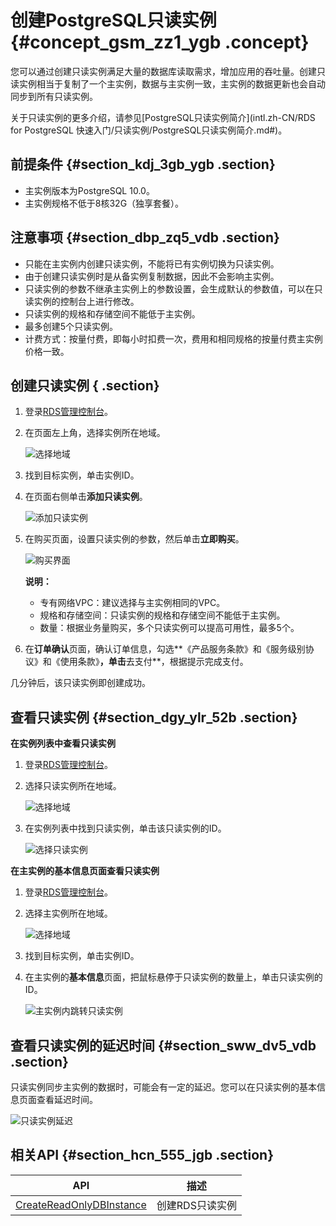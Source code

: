 # 创建PostgreSQL只读实例 {#concept_gsm_zz1_ygb .concept}

您可以通过创建只读实例满足大量的数据库读取需求，增加应用的吞吐量。创建只读实例相当于复制了一个主实例，数据与主实例一致，主实例的数据更新也会自动同步到所有只读实例。

关于只读实例的更多介绍，请参见[PostgreSQL只读实例简介](intl.zh-CN/RDS for PostgreSQL 快速入门/只读实例/PostgreSQL只读实例简介.md#)。

## 前提条件 {#section_kdj_3gb_ygb .section}

-   主实例版本为PostgreSQL 10.0。
-   主实例规格不低于8核32G（独享套餐）。

## 注意事项 {#section_dbp_zq5_vdb .section}

-   只能在主实例内创建只读实例，不能将已有实例切换为只读实例。
-   由于创建只读实例时是从备实例复制数据，因此不会影响主实例。
-   只读实例的参数不继承主实例上的参数设置，会生成默认的参数值，可以在只读实例的控制台上进行修改。
-   只读实例的规格和存储空间不能低于主实例。
-   最多创建5个只读实例。
-   计费方式：按量付费，即每小时扣费一次，费用和相同规格的按量付费主实例价格一致。

## 创建只读实例 { .section}

1.  登录[RDS管理控制台](https://rds.console.aliyun.com/)。
2.  在页面左上角，选择实例所在地域。

    ![选择地域](http://static-aliyun-doc.oss-cn-hangzhou.aliyuncs.com/assets/img/7814/155192193536543_zh-CN.png)

3.  找到目标实例，单击实例ID。
4.  在页面右侧单击**添加只读实例**。

    ![添加只读实例](http://static-aliyun-doc.oss-cn-hangzhou.aliyuncs.com/assets/img/133902/155192193539780_zh-CN.png)

5.  在购买页面，设置只读实例的参数，然后单击**立即购买**。

    ![购买界面](http://static-aliyun-doc.oss-cn-hangzhou.aliyuncs.com/assets/img/133902/155192193539782_zh-CN.png)

    **说明：** 

    -   专有网络VPC：建议选择与主实例相同的VPC。
    -   规格和存储空间：只读实例的规格和存储空间不能低于主实例。
    -   数量：根据业务量购买，多个只读实例可以提高可用性，最多5个。
6.  在**订单确认**页面，确认订单信息，勾选**《产品服务条款》和《服务级别协议》和《使用条款》**，单击**去支付**，根据提示完成支付。

几分钟后，该只读实例即创建成功。

## 查看只读实例 {#section_dgy_ylr_52b .section}

**在实例列表中查看只读实例**

1.  登录[RDS管理控制台](https://rds.console.aliyun.com/)。
2.  选择只读实例所在地域。

    ![选择地域](http://static-aliyun-doc.oss-cn-hangzhou.aliyuncs.com/assets/img/7814/155192193536543_zh-CN.png)

3.  在实例列表中找到只读实例，单击该只读实例的ID。

    ![选择只读实例](http://static-aliyun-doc.oss-cn-hangzhou.aliyuncs.com/assets/img/133902/155192193539783_zh-CN.png)


**在主实例的基本信息页面查看只读实例**

1.  登录[RDS管理控制台](https://rds.console.aliyun.com/)。
2.  选择主实例所在地域。

    ![选择地域](http://static-aliyun-doc.oss-cn-hangzhou.aliyuncs.com/assets/img/7814/155192193536543_zh-CN.png)

3.  找到目标实例，单击实例ID。
4.  在主实例的**基本信息**页面，把鼠标悬停于只读实例的数量上，单击只读实例的ID。

    ![主实例内跳转只读实例](http://static-aliyun-doc.oss-cn-hangzhou.aliyuncs.com/assets/img/133902/155192193539784_zh-CN.png)


## 查看只读实例的延迟时间 {#section_sww_dv5_vdb .section}

只读实例同步主实例的数据时，可能会有一定的延迟。您可以在只读实例的基本信息页面查看延迟时间。

![只读实例延迟](http://static-aliyun-doc.oss-cn-hangzhou.aliyuncs.com/assets/img/133902/155192193539785_zh-CN.png)

## 相关API {#section_hcn_555_jgb .section}

|API|描述|
|---|--|
|[CreateReadOnlyDBInstance](../intl.zh-CN/API参考/实例管理/CreateReadOnlyDBInstance.md#)|创建RDS只读实例|


